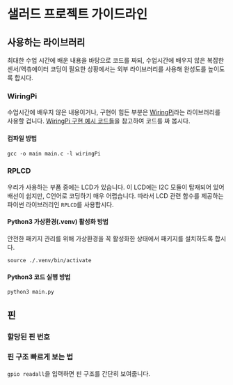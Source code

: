# 샐러드 프로젝트 가이드라인

## 사용하는 라이브러리

최대한 수업 시간에 배운 내용을 바탕으로 코드를 짜되, 수업시간에 배우지 않은 복잡한 센서/액츄에이터 코딩이 필요한 상황에서는 외부 라이브러리를 사용해 완성도를 높이도록 합시다.

### WiringPi

수업시간에 배우지 않은 내용이거나, 구현이 힘든 부분은 [WiringPi](https://github.com/WiringPi/WiringPi)라는 라이브러리를 사용할 겁니다. [WiringPi 구현 예시 코드들](https://github.com/WiringPi/WiringPi/tree/master/examples)을 참고하여 코드를 짜 봅시다.

#### 컴파일 방법

```
gcc -o main main.c -l wiringPi
```

### RPLCD

우리가 사용하는 부품 중에는 LCD가 있습니다. 이 LCD에는 I2C 모듈이 탑재되어 있어 배선이 쉽지만, C언어로 코딩하기 매우 어렵습니다. 따라서 LCD 관련 함수를 제공하는 파이썬 라이브러리인 `RPLCD`를 사용합시다.

#### Python3 가상환경(.venv) 활성화 방법

안전한 패키지 관리를 위해 가상환경을 꼭 활성화한 상태에서 패키지를 설치하도록 합시다.

```
source ./.venv/bin/activate
```

#### Python3 코드 실행 방법

```
python3 main.py
```

## 핀

### 할당된 핀 번호

### 핀 구조 빠르게 보는 법

`gpio readall`을 입력하면 핀 구조를 간단히 보여줍니다.

```

```

